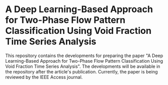 # A Deep Learning-Based Approach for Two-Phase Flow Pattern Classification Using Void Fraction Time Series Analysis

This repository contains the developments for preparing the paper "A Deep Learning-Based Approach for Two-Phase Flow Pattern Classification Using Void Fraction Time Series Analysis". The developments will be available in the repository after the article's publication. Currently, the paper is being reviewed by the IEEE Access journal.
